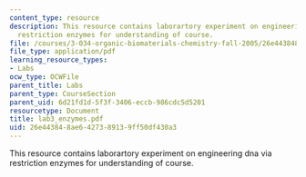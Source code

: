 ```yaml
---
content_type: resource
description: This resource contains laborartory experiment on engineering dna via
  restriction enzymes for understanding of course.
file: /courses/3-034-organic-biomaterials-chemistry-fall-2005/26e443848ae6427389139ff50df430a3_lab3_enzymes.pdf
file_type: application/pdf
learning_resource_types:
- Labs
ocw_type: OCWFile
parent_title: Labs
parent_type: CourseSection
parent_uid: 6d21fd1d-5f3f-3406-eccb-986cdc5d5201
resourcetype: Document
title: lab3_enzymes.pdf
uid: 26e44384-8ae6-4273-8913-9ff50df430a3
---
```

This resource contains laborartory experiment on engineering dna via restriction enzymes for understanding of course.

